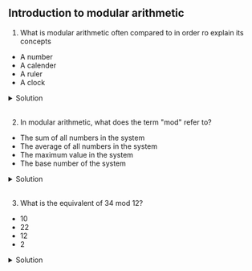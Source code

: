 ## Introduction to modular arithmetic

1. What is modular arithmetic often compared to in order ro explain its concepts

- A number
- A calender
- A ruler
- A clock

<details>
  <summary>Solution</summary>

A clock.
A modular arithmetic is often compared to a clock to explain its concepts because the numbers "wrap around" after reaching a certain value, just as hours on a clock reset to 1 after reaching 12.

</details>

<br>

2. In modular arithmetic, what does the term "mod" refer to?

- The sum of all numbers in the system
- The average of all numbers in the system
- The maximum value in the system
- The base number of the system

<details>
  <summary>Solution</summary>

The base number if the system.
In modular arithmetic , the term "mod" refers to the base number of the system, which is the number at which values wrap around.
For example, in mod 5, numbers cycle back to 0 after reaching 4.

</details>

<br>

3. What is the equivalent of 34 mod 12?

- 10
- 22
- 12
- 2

<details>
  <summary>Solution</summary>

The correct answer is 10.
To calculate 34 mod 12, divide 34 by 12:
34 / 12 = 2 (quotient) with remainder of 10.
So, 34 mod 12 = 10

</details>

<br>
